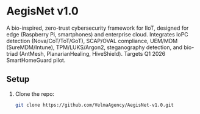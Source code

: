 # AegisNet v1.0

A bio-inspired, zero-trust cybersecurity framework for IIoT, designed for edge (Raspberry Pi, smartphones) and enterprise cloud. Integrates IoPC detection (Nova/CoT/ToT/GoT), SCAP/OVAL compliance, UEM/MDM (SureMDM/Intune), TPM/LUKS/Argon2, steganography detection, and bio-triad (AntMesh, PlanarianHealing, HiveShield). Targets Q1 2026 SmartHomeGuard pilot.

## Setup
1. Clone the repo:
   ```bash
   git clone https://github.com/VelmaAgency/AegisNet-v1.0.git
